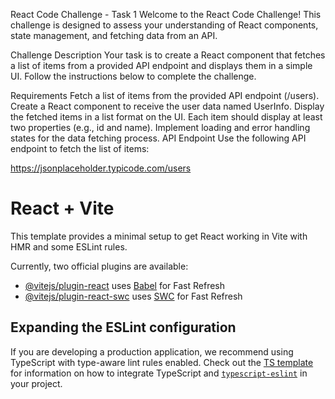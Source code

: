 React Code Challenge - Task 1
Welcome to the React Code Challenge! This challenge is designed to assess your understanding of React components, state management, and fetching data from an API.

Challenge Description
Your task is to create a React component that fetches a list of items from a provided API endpoint and displays them in a simple UI. Follow the instructions below to complete the challenge.

Requirements
Fetch a list of items from the provided API endpoint (/users).
Create a React component to receive the user data named UserInfo.
Display the fetched items in a list format on the UI.
Each item should display at least two properties (e.g., id and name).
Implement loading and error handling states for the data fetching process.
API Endpoint
Use the following API endpoint to fetch the list of items:

https://jsonplaceholder.typicode.com/users
















# React + Vite

This template provides a minimal setup to get React working in Vite with HMR and some ESLint rules.

Currently, two official plugins are available:

- [@vitejs/plugin-react](https://github.com/vitejs/vite-plugin-react/blob/main/packages/plugin-react) uses [Babel](https://babeljs.io/) for Fast Refresh
- [@vitejs/plugin-react-swc](https://github.com/vitejs/vite-plugin-react/blob/main/packages/plugin-react-swc) uses [SWC](https://swc.rs/) for Fast Refresh

## Expanding the ESLint configuration

If you are developing a production application, we recommend using TypeScript with type-aware lint rules enabled. Check out the [TS template](https://github.com/vitejs/vite/tree/main/packages/create-vite/template-react-ts) for information on how to integrate TypeScript and [`typescript-eslint`](https://typescript-eslint.io) in your project.
